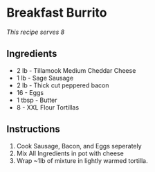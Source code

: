 # Breakfast Burrito

_This recipe serves 8_

## Ingredients
- 2 lb   - Tillamook Medium Cheddar Cheese
- 1 lb   - Sage Sausage
- 2 lb   - Thick cut peppered bacon
- 16     - Eggs
- 1 tbsp - Butter
- 8      - XXL Flour Tortillas

## Instructions
1. Cook Sausage, Bacon, and Eggs seperately
2. Mix All Ingredients in pot with cheese
3. Wrap ~1lb of mixture in lightly warmed tortilla.
